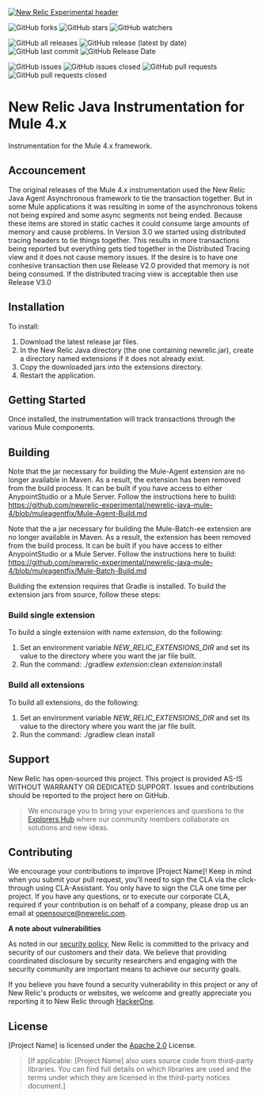 [![New Relic Experimental header](https://github.com/newrelic/opensource-website/raw/master/src/images/categories/Experimental.png)](https://opensource.newrelic.com/oss-category/#new-relic-experimental)

![GitHub forks](https://img.shields.io/github/forks/newrelic-experimental/newrelic-java-mule-4?style=social)
![GitHub stars](https://img.shields.io/github/stars/newrelic-experimental/newrelic-java-mule-4?style=social)
![GitHub watchers](https://img.shields.io/github/watchers/newrelic-experimental/newrelic-java-mule-4?style=social)

![GitHub all releases](https://img.shields.io/github/downloads/newrelic-experimental/newrelic-java-mule-4/total)
![GitHub release (latest by date)](https://img.shields.io/github/v/release/newrelic-experimental/newrelic-java-mule-4)
![GitHub last commit](https://img.shields.io/github/last-commit/newrelic-experimental/newrelic-java-mule-4)
![GitHub Release Date](https://img.shields.io/github/release-date/newrelic-experimental/newrelic-java-mule-4)


![GitHub issues](https://img.shields.io/github/issues/newrelic-experimental/newrelic-java-mule-4)
![GitHub issues closed](https://img.shields.io/github/issues-closed/newrelic-experimental/newrelic-java-mule-4)
![GitHub pull requests](https://img.shields.io/github/issues-pr/newrelic-experimental/newrelic-java-mule-4)
![GitHub pull requests closed](https://img.shields.io/github/issues-pr-closed/newrelic-experimental/newrelic-java-mule-4)

# New Relic Java Instrumentation for Mule 4.x

Instrumentation for the Mule 4.x framework.  

## Accouncement
The original releases of the Mule 4.x instrumentation used the New Relic Java Agent Asynchronous framework to tie the transaction together.  But in some Mule applications it was resulting in some of the asynchronous tokens not being expired and some async segments not being ended.  Because these items are stored in static caches it could consume large amounts of memory and cause problems.  In Version 3.0 we started using distributed tracing headers to tie things together.  This results in more transactions being reported but everything gets tied together in the Distributed Tracing view and it does not cause memory issues.   If the desire is to have one conhesive transaction then use Release V2.0 provided that memory is not being consumed.  If the distributed tracing view is acceptable then use Release V3.0

## Installation

To install:

1. Download the latest release jar files.   
2. In the New Relic Java directory (the one containing newrelic.jar), create a directory named extensions if it does not already exist.
3. Copy the downloaded jars into the extensions directory.
4. Restart the application.

## Getting Started

Once installed, the instrumentation will track transactions through the various Mule components.

## Building

Note that the jar necessary for building the Mule-Agent extension are no longer available in Maven.  As a result, the extension has been removed from the build process.  It can be built if you have access to either AnypointStudio or a Mule Server.  Follow the instructions here to build: https://github.com/newrelic-experimental/newrelic-java-mule-4/blob/muleagentfix/Mule-Agent-Build.md

Note that the a jar necessary for building the Mule-Batch-ee extension are no longer available in Maven.  As a result, the extension has been removed from the build process.  It can be built if you have access to either AnypointStudio or a Mule Server.  Follow the instructions here to build: https://github.com/newrelic-experimental/newrelic-java-mule-4/blob/muleagentfix/Mule-Batch-Build.md


Building the extension requires that Gradle is installed.
To build the extension jars from source, follow these steps:
### Build single extension
To build a single extension with name *extension*, do the following:
1. Set an environment variable *NEW_RELIC_EXTENSIONS_DIR* and set its value to the directory where you want the jar file built.
2. Run the command: ./gradlew *extension*:clean *extension*:install
### Build all extensions
To build all extensions, do the following:
1. Set an environment variable *NEW_RELIC_EXTENSIONS_DIR* and set its value to the directory where you want the jar file built.
2. Run the command: ./gradlew clean install

## Support

New Relic has open-sourced this project. This project is provided AS-IS WITHOUT WARRANTY OR DEDICATED SUPPORT. Issues and contributions should be reported to the project here on GitHub.

>We encourage you to bring your experiences and questions to the [Explorers Hub](https://discuss.newrelic.com) where our community members collaborate on solutions and new ideas.

## Contributing

We encourage your contributions to improve [Project Name]! Keep in mind when you submit your pull request, you'll need to sign the CLA via the click-through using CLA-Assistant. You only have to sign the CLA one time per project. If you have any questions, or to execute our corporate CLA, required if your contribution is on behalf of a company, please drop us an email at opensource@newrelic.com.

**A note about vulnerabilities**

As noted in our [security policy](../../security/policy), New Relic is committed to the privacy and security of our customers and their data. We believe that providing coordinated disclosure by security researchers and engaging with the security community are important means to achieve our security goals.

If you believe you have found a security vulnerability in this project or any of New Relic's products or websites, we welcome and greatly appreciate you reporting it to New Relic through [HackerOne](https://hackerone.com/newrelic).

## License

[Project Name] is licensed under the [Apache 2.0](http://apache.org/licenses/LICENSE-2.0.txt) License.

>[If applicable: [Project Name] also uses source code from third-party libraries. You can find full details on which libraries are used and the terms under which they are licensed in the third-party notices document.]

